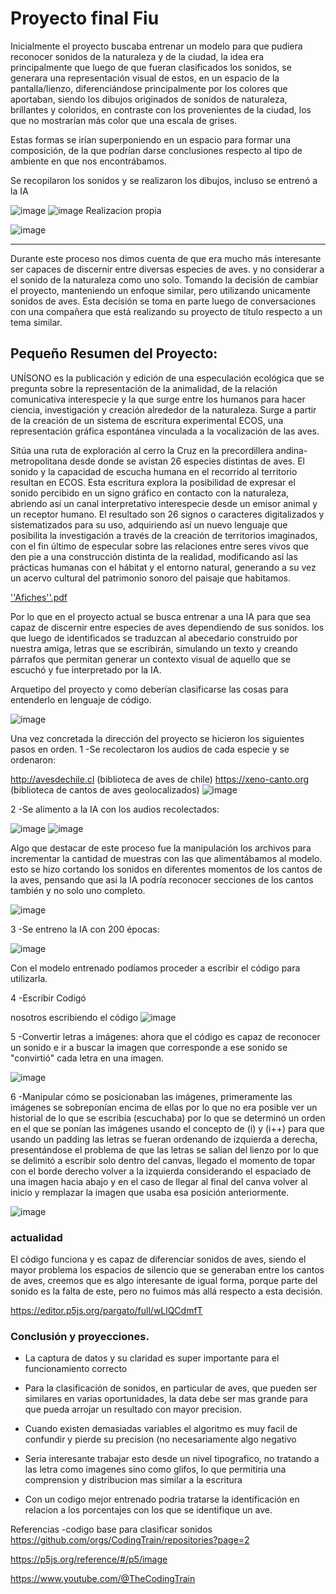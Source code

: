 # Proyecto final Fiu

Inicialmente el proyecto buscaba entrenar un modelo para que pudiera reconocer sonidos de la naturaleza y de la ciudad, la idea era principalmente que luego de que fueran clasificados los sonidos, se generara una representación visual de estos, en un espacio de la pantalla/lienzo, diferenciándose principalmente por los colores que aportaban, siendo los dibujos originados de sonidos de naturaleza, brillantes y coloridos, en contraste con los provenientes de la ciudad, los que no mostrarían más color que una escala de grises.

Estas formas se irían superponiendo en un espacio para formar una composición, de la que podrían darse conclusiones respecto al tipo de ambiente en que nos encontrábamos.

Se recopilaron los sonidos y se realizaron los dibujos, incluso se entrenó a la IA

![image](https://github.com/Toomanypanchos/audiv027-2023-2/assets/89993556/b3f4ae1f-ac21-483f-ae76-1ab5fd83afa3)
![image](https://github.com/Toomanypanchos/audiv027-2023-2/assets/89993556/84639235-cca9-4164-9a7c-17a7c8d1dc30)
Realizacion propia

![image](https://github.com/Toomanypanchos/audiv027-2023-2/assets/89993556/fe25a88f-8d14-40b8-a40e-869fd54fa781)

---------------------------------------------------------

Durante este proceso nos dimos cuenta de que era mucho más interesante ser capaces de discernir entre diversas especies de aves. y no considerar a el sonido de la naturaleza como uno solo. 
Tomando la decisión de cambiar el proyecto, manteniendo un enfoque similar, pero utilizando unicamente sonidos de aves.
Esta decisión se toma en parte luego de conversaciones con una compañera que está realizando su proyecto de título respecto a un tema similar.

## Pequeño Resumen del Proyecto:

UNÍSONO es la publicación y edición de una especulación ecológica que se pregunta sobre la representación de la animalidad, de la relación comunicativa interespecie y la que surge entre los humanos para hacer ciencia, investigación y creación alrededor de la naturaleza. Surge a partir de la creación de un sistema de escritura experimental ECOS, una representación gráfica espontánea vinculada a la vocalización de las aves. 

Sitúa una ruta de exploración al cerro la Cruz en la precordillera andina-metropolitana desde donde se avistan 26 especies distintas de aves. El sonido y la capacidad de escucha humana en el recorrido al territorio resultan en ECOS. Esta escritura explora la posibilidad de expresar el sonido percibido en un signo gráfico en contacto con la naturaleza, abriendo así un canal interpretativo interespecie desde un emisor animal y un receptor humano. El resultado son 26 signos o caracteres digitalizados y sistematizados para su uso, adquiriendo así un nuevo lenguaje que posibilita la investigación a través de la creación de territorios imaginados, con el fin último de especular sobre las relaciones entre seres vivos que den pie a una construcción distinta de la realidad, modificando así las prácticas humanas con el hábitat y el entorno natural, generando a su vez un acervo cultural del patrimonio sonoro del paisaje que habitamos. 

[''Afiches''.pdf](https://github.com/Toomanypanchos/audiv027-2023-2/files/13454963/Afiches.pdf)

Por lo que en el proyecto actual se busca entrenar a una IA para que sea capaz de discernir entre especies de aves dependiendo de sus sonidos.
los que luego de identificados se traduzcan al abecedario construido por nuestra amiga, letras que se escribirán, simulando un texto y creando párrafos que permitan generar un contexto visual de aquello que se escuchó y fue interpretado por la IA.

Arquetipo del proyecto y como deberían clasificarse las cosas para entenderlo en lenguaje de código.

![image](https://github.com/Toomanypanchos/audiv027-2023-2/assets/89993556/01f8697d-dee5-4add-a3ee-f06c056eed5e)

Una vez concretada la dirección del proyecto se hicieron los siguientes pasos en orden.
 1   -Se recolectaron los audios de cada especie y se ordenaron:
 
 http://avesdechile.cl (biblioteca de aves de chile)
 https://xeno-canto.org (biblioteca de cantos de aves geolocalizados)
 ![image](https://github.com/Toomanypanchos/audiv027-2023-2/assets/89993556/77c166fe-c5c6-421c-ad8c-73b8c56cc868)


2   -Se alimento a la IA con los audios recolectados:

![image](https://github.com/Toomanypanchos/audiv027-2023-2/assets/89993556/897a1bb3-075d-4401-97a0-b23678c7f038)
![image](https://github.com/Toomanypanchos/audiv027-2023-2/assets/89993556/cf02b90b-21cf-4487-8298-0bceb7e57684)

Algo que destacar de este proceso fue la manipulación los archivos para incrementar la cantidad de muestras con las que alimentábamos al modelo.
esto se hizo cortando los sonidos en diferentes momentos de los cantos de la aves, pensando que asi la IA podría reconocer secciones de los cantos también y no solo uno completo.

![image](https://github.com/Toomanypanchos/audiv027-2023-2/assets/89993556/b7fcf260-b4ce-4a5f-b97d-ef5ccffe986d)

3   -Se entreno la IA con 200 épocas:

![image](https://github.com/Toomanypanchos/audiv027-2023-2/assets/89993556/99fb5783-a7b6-4518-a080-1f33ccabffdd)

Con el modelo entrenado podíamos proceder a escribir el código para utilizarla.

4   -Escribir Codigó

nosotros escribiendo el código 
![image](https://github.com/Toomanypanchos/audiv027-2023-2/assets/89993556/fa755f33-4ae5-4cc9-932b-202aea8a0075)

5   -Convertir letras a imágenes:
ahora que el código es capaz de reconocer un sonido e ir a buscar la imagen que corresponde a ese sonido se "convirtió" cada letra en una imagen.

![image](https://github.com/Toomanypanchos/audiv027-2023-2/assets/89993556/a7378acf-6e8e-4205-889e-672158e7febb)

6   -Manipular cómo se posicionaban las imágenes, primeramente las imágenes se sobreponían encima de ellas por lo que no era posible ver un historial de lo que se escribía (escuchaba) por lo que se determinó un orden en el que se ponían las imágenes usando el concepto de (i) y (i++) para que usando un padding las letras se fueran ordenando de izquierda a derecha, presentándose el problema de que las letras se salían del lienzo por lo que se delimitó a escribir solo dentro del canvas, llegado el momento de topar con el borde derecho volver a la izquierda considerando el espaciado de una imagen hacia abajo y en el caso de llegar al final del canva volver al inicio y remplazar la imagen que usaba esa posición anteriormente.

![image](https://github.com/Toomanypanchos/audiv027-2023-2/assets/89993556/68ba7e25-2d2d-4910-80ee-9d9632f65650)

### actualidad 
El código funciona y es capaz de diferenciar sonidos de aves, siendo el mayor problema los espacios de silencio que se generaban entre los cantos de aves, creemos que es algo interesante de igual forma, porque parte del sonido es la falta de este, pero no fuimos más allá respecto a esta decisión.

https://editor.p5js.org/pargato/full/wLlQCdmfT

### Conclusión y proyecciones.
- La captura de datos y su claridad es super importante para el funcionamiento correcto

- Para la clasificación de sonidos, en particular de aves, que pueden ser similares en varias oportunidades, la data debe ser mas grande para que pueda arrojar un resultado con mayor precision.
  
- Cuando existen demasiadas variables el algoritmo es muy facil de confundir y pierde su precision (no necesariamente algo negativo
  
- Seria interesante trabajar esto desde un nivel tipografico, no tratando a las letra como imagenes sino como glifos, lo que permitiria una comprension y distribucion mas similar a la escritura

- Con un codigo mejor entrenado podria tratarse la identificación en relacion a los porcentajes con los que se identifique un ave.


Referencias 
-codigo base para clasificar sonidos
https://github.com/orgs/CodingTrain/repositories?page=2

https://p5js.org/reference/#/p5/image

https://www.youtube.com/@TheCodingTrain


